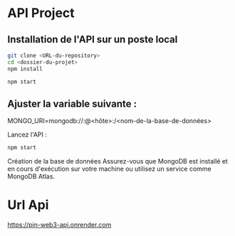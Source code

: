 # API Project

## Installation de l'API sur un poste local

```bash
git clone <URL-du-repository>
cd <dossier-du-projet>
npm install

npm start
```

## Ajuster la variable suivante :

MONGO_URI=mongodb://<utilisateur>:<mot-de-passe>@<hôte>:<port>/<nom-de-la-base-de-données>

Lancez l'API :

```bash
npm start
```

Création de la base de données
Assurez-vous que MongoDB est installé et en cours d'exécution sur votre machine ou utilisez un service comme MongoDB Atlas.

# Url Api
https://pin-web3-api.onrender.com
